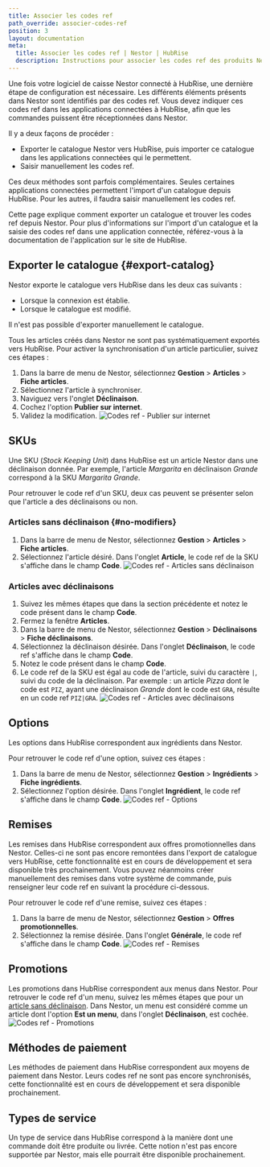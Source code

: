 ```yaml
---
title: Associer les codes ref
path_override: associer-codes-ref
position: 3
layout: documentation
meta:
  title: Associer les codes ref | Nestor | HubRise
  description: Instructions pour associer les codes ref des produits Nestor avec d'autres applications connectées à HubRise pour la synchronisation des données.
---
```


Une fois votre logiciel de caisse Nestor connecté à HubRise, une dernière étape de configuration est nécessaire. Les différents éléments présents dans Nestor sont identifiés par des codes ref. Vous devez indiquer ces codes ref dans les applications connectées à HubRise, afin que les commandes puissent être réceptionnées dans Nestor.

Il y a deux façons de procéder :

- Exporter le catalogue Nestor vers HubRise, puis importer ce catalogue dans les applications connectées qui le permettent.
- Saisir manuellement les codes ref.

Ces deux méthodes sont parfois complémentaires. Seules certaines applications connectées permettent l'import d'un catalogue depuis HubRise. Pour les autres, il faudra saisir manuellement les codes ref.

Cette page explique comment exporter un catalogue et trouver les codes ref depuis Nestor. Pour plus d'informations sur l'import d'un catalogue et la saisie des codes ref dans une application connectée, référez-vous à la documentation de l'application sur le site de HubRise.

## Exporter le catalogue {#export-catalog}

Nestor exporte le catalogue vers HubRise dans les deux cas suivants :

- Lorsque la connexion est établie.
- Lorsque le catalogue est modifié.

Il n'est pas possible d'exporter manuellement le catalogue.

Tous les articles créés dans Nestor ne sont pas systématiquement exportés vers HubRise. Pour activer la synchronisation d'un article particulier, suivez ces étapes :

1. Dans la barre de menu de Nestor, sélectionnez **Gestion** > **Articles** > **Fiche articles**.
1. Sélectionnez l'article à synchroniser.
1. Naviguez vers l'onglet **Déclinaison**.
1. Cochez l'option **Publier sur internet**.
1. Validez la modification.
   ![Codes ref - Publier sur internet](./images/011-nestor-publish-on-internet.png)

## SKUs

Une SKU (_Stock Keeping Unit_) dans HubRise est un article Nestor dans une déclinaison donnée. Par exemple, l'article _Margarita_ en déclinaison _Grande_ correspond à la SKU _Margarita Grande_.

Pour retrouver le code ref d'un SKU, deux cas peuvent se présenter selon que l'article a des déclinaisons ou non.

### Articles sans déclinaison {#no-modifiers}

1. Dans la barre de menu de Nestor, sélectionnez **Gestion** > **Articles** > **Fiche articles**.
1. Sélectionnez l'article désiré. Dans l'onglet **Article**, le code ref de la SKU s'affiche dans le champ **Code**.
   ![Codes ref - Articles sans déclinaison](./images/006-nestor-article-code.png)

### Articles avec déclinaisons

1. Suivez les mêmes étapes que dans la section précédente et notez le code présent dans le champ **Code**.
1. Fermez la fenêtre **Articles**.
1. Dans la barre de menu de Nestor, sélectionnez **Gestion** > **Déclinaisons** > **Fiche déclinaisons**.
1. Sélectionnez la déclinaison désirée. Dans l'onglet **Déclinaison**, le code ref s'affiche dans le champ **Code**.
1. Notez le code présent dans le champ **Code**.
1. Le code ref de la SKU est égal au code de l'article, suivi du caractère `|`, suivi du code de la déclinaison. Par exemple : un article _Pizza_ dont le code est `PIZ`, ayant une déclinaison _Grande_ dont le code est `GRA`, résulte en un code ref `PIZ|GRA`.
   ![Codes ref - Articles avec déclinaisons](./images/007-nestor-variant-code.png)

## Options

Les options dans HubRise correspondent aux ingrédients dans Nestor.

Pour retrouver le code ref d'une option, suivez ces étapes :

1. Dans la barre de menu de Nestor, sélectionnez **Gestion** > **Ingrédients** > **Fiche ingrédients**.
1. Sélectionnez l'option désirée. Dans l'onglet **Ingrédient**, le code ref s'affiche dans le champ **Code**.
   ![Codes ref - Options](./images/008-nestor-ingredient-code.png)

## Remises

Les remises dans HubRise correspondent aux offres promotionnelles dans Nestor. Celles-ci ne sont pas encore remontées dans l'export de catalogue vers HubRise, cette fonctionnalité est en cours de développement et sera disponible très prochainement. Vous pouvez néanmoins créer manuellement des remises dans votre système de commande, puis renseigner leur code ref en suivant la procédure ci-dessous.

Pour retrouver le code ref d'une remise, suivez ces étapes :

1. Dans la barre de menu de Nestor, sélectionnez **Gestion** > **Offres promotionnelles**.
1. Sélectionnez la remise désirée. Dans l'onglet **Générale**, le code ref s'affiche dans le champ **Code**.
   ![Codes ref - Remises](./images/009-nestor-offer-code.png)

## Promotions

Les promotions dans HubRise correspondent aux menus dans Nestor. Pour retrouver le code ref d'un menu, suivez les mêmes étapes que pour un [article sans déclinaison](/apps/nestor/map-ref-codes#no-modifiers). Dans Nestor, un menu est considéré comme un article dont l'option **Est un menu**, dans l'onglet **Déclinaison**, est cochée.
![Codes ref - Promotions](./images/010-nestor-is-a-menu.png)

## Méthodes de paiement

Les méthodes de paiement dans HubRise correspondent aux moyens de paiement dans Nestor. Leurs codes ref ne sont pas encore synchronisés, cette fonctionnalité est en cours de développement et sera disponible prochainement.

## Types de service

Un type de service dans HubRise correspond à la manière dont une commande doit être produite ou livrée. Cette notion n'est pas encore supportée par Nestor, mais elle pourrait être disponible prochainement.
